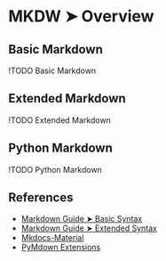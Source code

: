 # MKDW ➤ Overview

## Basic Markdown

!TODO Basic Markdown

## Extended Markdown

!TODO Extended Markdown

## Python Markdown

!TODO Python Markdown

## References

- [Markdown Guide ➤ Basic Syntax](https://www.markdownguide.org/basic-syntax)
- [Markdown Guide ➤ Extended Syntax](https://www.markdownguide.org/extended-syntax)
- [Mkdocs-Material](https://squidfunk.github.io/mkdocs-material-insiders/)
- [PyMdown Extensions](https://facelessuser.github.io/pymdown-extensions/)

